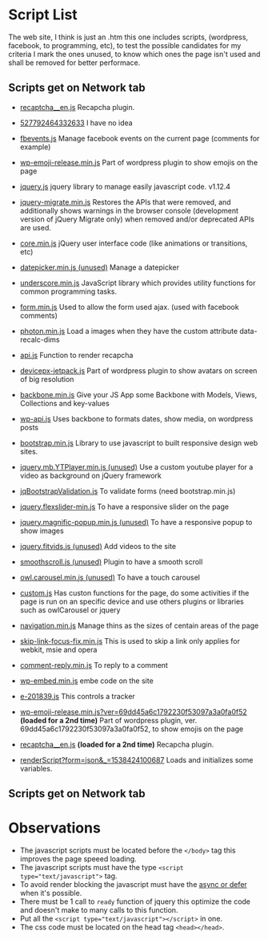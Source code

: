 # Script List

The web site, I think is just an .htm this one includes scripts, (wordpress, facebook, to programming, etc), to test the possible candidates for my criteria I mark the ones unused, to know which ones the page isn't used and shall be removed for better performace.

## Scripts get on Network tab

- [recaptcha__en.js](https://comtrckhrd.online/landers/upworkscripts/1_over_bs/aunt_sues_files/recaptcha__en.js)
Recapcha plugin.

- [527792464332633](https://comtrckhrd.online/landers/upworkscripts/1_over_bs/aunt_sues_files/527792464332633)
I have no idea

- [fbevents.js](https://comtrckhrd.online/landers/upworkscripts/1_over_bs/aunt_sues_files/fbevents.js)
Manage facebook events on the current page (comments for example)

- [wp-emoji-release.min.js](https://comtrckhrd.online/landers/upworkscripts/1_over_bs/aunt_sues_files/wp-emoji-release.min.js)
Part of wordpress plugin to show emojis on the page

- [jquery.js](https://comtrckhrd.online/landers/upworkscripts/1_over_bs/aunt_sues_files/jquery.js)
jquery library to manage easily javascript code.  v1.12.4

- [jquery-migrate.min.js](https://comtrckhrd.online/landers/upworkscripts/1_over_bs/aunt_sues_files/jquery-migrate.min.js)
Restores the APIs that were removed, and additionally shows warnings in the browser console (development version of jQuery Migrate only) when removed and/or deprecated APIs are used.

- [core.min.js](https://comtrckhrd.online/landers/upworkscripts/1_over_bs/aunt_sues_files/core.min.js)
jQuery user interface code (like animations or transitions, etc)

- [datepicker.min.js (unused)](https://comtrckhrd.online/landers/upworkscripts/1_over_bs/aunt_sues_files/datepicker.min.js)
Manage a datepicker

- [underscore.min.js](https://comtrckhrd.online/landers/upworkscripts/1_over_bs/aunt_sues_files/underscore.min.js)
JavaScript library which provides utility functions for common programming tasks.

- [form.min.js](https://comtrckhrd.online/landers/upworkscripts/1_over_bs/aunt_sues_files/form.min.js)
Used to allow the form used ajax. (used with facebook comments)

- [photon.min.js](https://comtrckhrd.online/landers/upworkscripts/1_over_bs/aunt_sues_files/photon.min.js)
Load a images when they have the custom attribute data-recalc-dims

- [api.js](https://comtrckhrd.online/landers/upworkscripts/1_over_bs/aunt_sues_files/api.js)
Function to render recapcha

- [devicepx-jetpack.js](https://comtrckhrd.online/landers/upworkscripts/1_over_bs/aunt_sues_files/devicepx-jetpack.js)
Part of wordpress plugin to show avatars on screen of big resolution

- [backbone.min.js](https://comtrckhrd.online/landers/upworkscripts/1_over_bs/aunt_sues_files/backbone.min.js)
Give your JS App some Backbone with Models, Views, Collections and key-values

- [wp-api.js](https://comtrckhrd.online/landers/upworkscripts/1_over_bs/aunt_sues_files/wp-api.js)
Uses backbone to formats dates, show media, on wordpress posts

- [bootstrap.min.js](https://comtrckhrd.online/landers/upworkscripts/1_over_bs/aunt_sues_files/bootstrap.min.js)
Library to use javascript to built responsive design web sites.

- [jquery.mb.YTPlayer.min.js (unused)](https://comtrckhrd.online/landers/upworkscripts/1_over_bs/aunt_sues_files/jquery.mb.YTPlayer.min.js)
Use a custom youtube player for a video as background on jQuery framework

- [jqBootstrapValidation.js](https://comtrckhrd.online/landers/upworkscripts/1_over_bs/aunt_sues_files/jqBootstrapValidation.js)
To validate forms (need bootstrap.min.js)

- [jquery.flexslider-min.js](https://comtrckhrd.online/landers/upworkscripts/1_over_bs/aunt_sues_files/jquery.flexslider-min.js)
To have a responsive slider on the page

- [jquery.magnific-popup.min.js (unused)](https://comtrckhrd.online/landers/upworkscripts/1_over_bs/aunt_sues_files/jquery.magnific-popup.min.js)
To have a responsive popup to show images

- [jquery.fitvids.js (unused)](https://comtrckhrd.online/landers/upworkscripts/1_over_bs/aunt_sues_files/jquery.fitvids.js)
Add videos to the site

- [smoothscroll.js (unused)](https://comtrckhrd.online/landers/upworkscripts/1_over_bs/aunt_sues_files/smoothscroll.js)
Plugin to have a smooth scroll

- [owl.carousel.min.js (unused)](https://comtrckhrd.online/landers/upworkscripts/1_over_bs/aunt_sues_files/owl.carousel.min.js)
To have a touch carousel

- [custom.js](https://comtrckhrd.online/landers/upworkscripts/1_over_bs/aunt_sues_files/custom.js)
Has custon functions for the page, do some activities if the page is run on an specific device and use others plugins or libraries such as owlCarousel or jquery

- [navigation.min.js](https://comtrckhrd.online/landers/upworkscripts/1_over_bs/aunt_sues_files/navigation.min.js)
Manage thins as the sizes of centain areas of the page

- [skip-link-focus-fix.min.js](https://comtrckhrd.online/landers/upworkscripts/1_over_bs/aunt_sues_files/skip-link-focus-fix.min.js)
This is used to skip a link only applies for webkit, msie and opera

- [comment-reply.min.js](https://comtrckhrd.online/landers/upworkscripts/1_over_bs/aunt_sues_files/comment-reply.min.js)
To reply to a comment

- [wp-embed.min.js](https://comtrckhrd.online/landers/upworkscripts/1_over_bs/aunt_sues_files/wp-embed.min.js)
embe code on the site

- [e-201839.js](https://comtrckhrd.online/landers/upworkscripts/1_over_bs/aunt_sues_files/e-201839.js)
This controls a tracker

- [wp-emoji-release.min.js?ver=69dd45a6c1792230f53097a3a0fa0f52](https://comtrckhrd.online/landers/upworkscripts/1_over_bs/aunt_sues_files/wp-emoji-release.min.js?ver=69dd45a6c1792230f53097a3a0fa0f52) **(loaded for a 2nd time)**
Part of wordpress plugin, ver. 69dd45a6c1792230f53097a3a0fa0f52, to show emojis on the page

- [recaptcha__en.js](https://comtrckhrd.online/landers/upworkscripts/1_over_bs/aunt_sues_files/recaptcha__en.js) **(loaded for a 2nd time)**
Recapcha plugin.

- [renderScript?form=json&_=1538424100687](https://www.tickerassist.co.uk/ProgressiveTickers/WebServiceProgressiveTickerScript.asmx/renderScript?form=json&_=1538424100687)
Loads and initializes some variables.

## Scripts get on Network tab



# Observations

- The javascript scripts must be located before the `</body>` tag this improves the page speeed loading.
- The javascript scripts must have the type `<script type="text/javascript">` tag.
- To avoid render blocking the javascript must have the [async or defer](https://www.growingwiththeweb.com/2014/02/async-vs-defer-attributes.html) when it's possible.
- There must be 1 call to `ready` function of jquery this optimize the code and doesn't make to many calls to this function.
- Put all the `<script type="text/javascript"></script>` in one.
- The css code must be located on the head tag `<head></head>`.